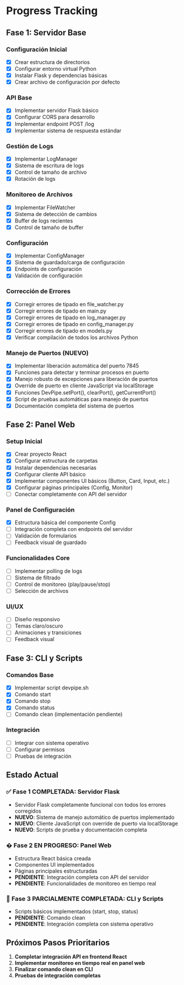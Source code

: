 # Progress Tracking

## Fase 1: Servidor Base

### Configuración Inicial
- [x] Crear estructura de directorios
- [x] Configurar entorno virtual Python
- [x] Instalar Flask y dependencias básicas
- [x] Crear archivo de configuración por defecto

### API Base
- [x] Implementar servidor Flask básico
- [x] Configurar CORS para desarrollo
- [x] Implementar endpoint POST /log
- [x] Implementar sistema de respuesta estándar

### Gestión de Logs
- [x] Implementar LogManager
- [x] Sistema de escritura de logs
- [x] Control de tamaño de archivo
- [x] Rotación de logs

### Monitoreo de Archivos
- [x] Implementar FileWatcher
- [x] Sistema de detección de cambios
- [x] Buffer de logs recientes
- [x] Control de tamaño de buffer

### Configuración
- [x] Implementar ConfigManager
- [x] Sistema de guardado/carga de configuración
- [x] Endpoints de configuración
- [x] Validación de configuración

### Corrección de Errores
- [x] Corregir errores de tipado en file_watcher.py
- [x] Corregir errores de tipado en main.py
- [x] Corregir errores de tipado en log_manager.py
- [x] Corregir errores de tipado en config_manager.py
- [x] Corregir errores de tipado en models.py
- [x] Verificar compilación de todos los archivos Python

### Manejo de Puertos (NUEVO)
- [x] Implementar liberación automática del puerto 7845
- [x] Funciones para detectar y terminar procesos en puerto
- [x] Manejo robusto de excepciones para liberación de puertos
- [x] Override de puerto en cliente JavaScript via localStorage
- [x] Funciones DevPipe.setPort(), clearPort(), getCurrentPort()
- [x] Script de pruebas automáticas para manejo de puertos
- [x] Documentación completa del sistema de puertos

## Fase 2: Panel Web

### Setup Inicial
- [x] Crear proyecto React
- [x] Configurar estructura de carpetas
- [x] Instalar dependencias necesarias
- [x] Configurar cliente API básico
- [x] Implementar componentes UI básicos (Button, Card, Input, etc.)
- [x] Configurar páginas principales (Config, Monitor)
- [ ] Conectar completamente con API del servidor

### Panel de Configuración
- [x] Estructura básica del componente Config
- [ ] Integración completa con endpoints del servidor
- [ ] Validación de formularios
- [ ] Feedback visual de guardado

### Funcionalidades Core
- [ ] Implementar polling de logs
- [ ] Sistema de filtrado
- [ ] Control de monitoreo (play/pause/stop)
- [ ] Selección de archivos

### UI/UX
- [ ] Diseño responsivo
- [ ] Temas claro/oscuro
- [ ] Animaciones y transiciones
- [ ] Feedback visual

## Fase 3: CLI y Scripts

### Comandos Base
- [x] Implementar script devpipe.sh
- [x] Comando start
- [x] Comando stop
- [x] Comando status
- [ ] Comando clean (implementación pendiente)

### Integración
- [ ] Integrar con sistema operativo
- [ ] Configurar permisos
- [ ] Pruebas de integración

## Estado Actual

### ✅ **Fase 1 COMPLETADA**: Servidor Flask
- Servidor Flask completamente funcional con todos los errores corregidos
- **NUEVO**: Sistema de manejo automático de puertos implementado
- **NUEVO**: Cliente JavaScript con override de puerto via localStorage
- **NUEVO**: Scripts de prueba y documentación completa

### � **Fase 2 EN PROGRESO**: Panel Web
- Estructura React básica creada
- Componentes UI implementados
- Páginas principales estructuradas
- **PENDIENTE**: Integración completa con API del servidor
- **PENDIENTE**: Funcionalidades de monitoreo en tiempo real

### 🔄 **Fase 3 PARCIALMENTE COMPLETADA**: CLI y Scripts
- Scripts básicos implementados (start, stop, status)
- **PENDIENTE**: Comando clean
- **PENDIENTE**: Integración completa con sistema operativo

## Próximos Pasos Prioritarios

1. **Completar integración API en frontend React**
2. **Implementar monitoreo en tiempo real en panel web**
3. **Finalizar comando clean en CLI**
4. **Pruebas de integración completas**

